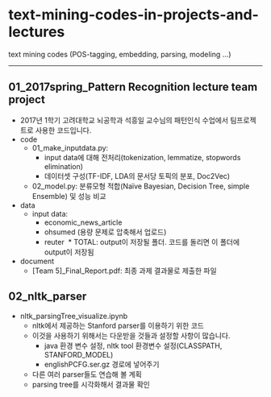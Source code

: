 # text-mining-codes-in-projects-and-lectures
text mining codes (POS-tagging, embedding, parsing, modeling ...)

-----------------------------------------------------------

## 01_2017spring_Pattern Recognition lecture team project
* 2017년 1학기 고려대학교 뇌공학과 석흥일 교수님의 패턴인식 수업에서 팀프로젝트로 사용한 코드입니다.
* code
  * 01_make_inputdata.py: 
    - input data에 대해 전처리(tokenization, lemmatize, stopwords elimination)
    - 데이터셋 구성(TF-IDF, LDA의 문서당 토픽의 분포, Doc2Vec)
  * 02_model.py: 분류모형 적합(Naïve Bayesian, Decision Tree, simple Ensemble) 및 성능 비교
* data
  * input data: 
    - economic_news_article
    - ohsumed (용량 문제로 압축해서 업로드)
    - reuter
  * TOTAL: output이 저장될 폴더. 코드를 돌리면 이 폴더에 output이 저장됨
* document
  * [Team 5]_Final_Report.pdf: 최종 과제 결과물로 제출한 파일

## 02_nltk_parser
* nltk_parsingTree_visualize.ipynb
  * nltk에서 제공하는 Stanford parser를 이용하기 위한 코드
  * 이것을 사용하기 위해서는 다운받을 것들과 설정할 사항이 많습니다.
    - java 환경 변수 설정, nltk tool 환경변수 설정(CLASSPATH, STANFORD_MODEL)
    - englishPCFG.ser.gz 경로에 넣어주기 
  * 다른 여러 parser들도 연습해 볼 계획
  * parsing tree를 시각화해서 결과물 확인


